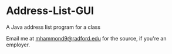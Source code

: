 # Address-List-GUI

A Java address list program for a class

Email me at mhammond9@radford.edu for the source, if you're an employer.
